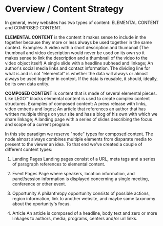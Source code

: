 # Overview / Content Strategy #

In general, every websites has two types of content: ELEMENTAL CONTENT and COMPOSED CONTENT.

**ELEMENTAL CONTENT** is the content it makes sense to include in the together because they more or less always be used together in the same context. Examples: A video with a short description and thumbnail (The thumbnail and video description would never be used on its own so it makes sense to link the description and a thumbnail of the video to the video object itself) A single slide with a headline subhead and linkage; An author's social media links and contact information. The dividing line for what is and is not "elemental" is whether the data will always or almost always be used together in context. If the data is reusable, it should, ideally, be its own data entity.

**COMPOSED CONTENT** is content that is made of several elemental pieces. Like LEGO™ blocks elemental content is used to create complex content structures. Examples of composed content: A press release with links, video embeds and logos; An article that references an author that has written multiple things on your site and has a blog of his own with which we share linkage; A landing page with a series of slides describing the focus and scope of a current program.

In this site paradigm we reserve "node" types for composed content. The node almost always combines multiple elements from disparate media to present to the viewer an idea. To that end we've created a couple of different content types:

1. Landing Pages
   Landing pages consist of a URL, meta tags and a series of paragraph references to elemental content.

2. Event Pages
   Page where speakers, location information, and panel/session information is displayed concerning a single meeting, conference or other event.

3. Opportunity
   A philanthropy opportunity consists of possible actions, region information, link to another website, and maybe some taxonomy about the oportunity's focus.

4. Article
   An article is composed of a headline, body text and zero or more linkages to authors, media, programs, centers and/or url links.

